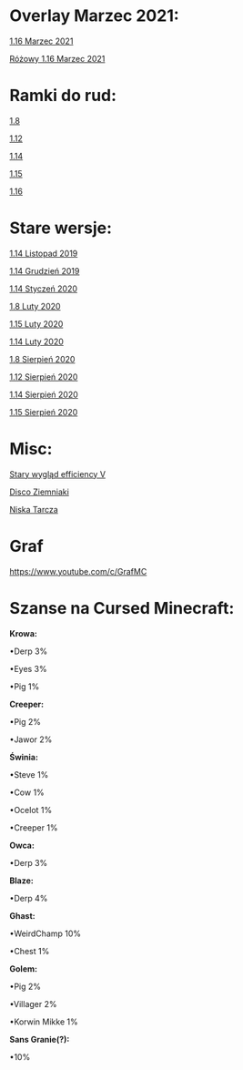 # Overlay Marzec 2021:

<a href="https://github.com/MastaNub/paczka/raw/master/%C2%A7bOverlay%20Grafa%20%C2%A7a1.16%20%C2%A7fMarzec%202021.zip">1.16 Marzec 2021</a>

<a href="https://github.com/MastaNub/paczka/raw/master/%C2%A7dR%C3%B3%C5%BCowy%20%C2%A76Overlay%20Grafa%20%C2%A7a1.16%20%C2%A7fMarzec%202021.zip">Różowy 1.16 Marzec 2021</a>




# Ramki do rud:
<a href="https://github.com/MastaNub/paczka/raw/master/%C2%A7bRamki%20do%20rud%20%C2%A7a1.8.zip">1.8</a>

<a href="https://github.com/MastaNub/paczka/raw/master/%C2%A7bRamki%20do%20rud%20%C2%A7a1.12.zip">1.12</a>

<a href="https://github.com/MastaNub/paczka/raw/master/%C2%A7bRamki%20do%20rud%20%20%C2%A7a1.14.zip">1.14</a>

<a href="https://github.com/MastaNub/paczka/raw/master/%C2%A7bRamki%20do%20rud%20%C2%A7a1.15.zip">1.15</a>

<a href="https://github.com/MastaNub/paczka/raw/master/%C2%A7bRamki%20do%20rud%20%C2%A7a1.16.zip">1.16</a>




# Stare wersje:

<a href="https://github.com/MastaNub/paczka/raw/master/Old/%C2%A76Overlay%20Grafa%20%C2%A7a1.14.4%20%C2%A7fListopad%202019.zip">1.14 Listopad 2019</a>

<a href="https://github.com/MastaNub/paczka/raw/master/Old/%C2%A76Overlay%20Grafa%20%C2%A7a1.14.4%20%C2%A7fGrudzien%202019.zip">1.14 Grudzień 2019</a>

<a href="https://github.com/MastaNub/paczka/raw/master/Old/%C2%A76Overlay%20Grafa%20%C2%A7a1.14.4%20%C2%A7fStyczen%202020.zip">1.14 Styczeń 2020</a>

<a href="https://github.com/MastaNub/paczka/raw/master/Old/%C2%A7dOverlay%20Grafa%20%C2%A7a1.6-8%20%C2%A7fLuty%202020.zip">1.8 Luty 2020</a>

<a href="https://github.com/MastaNub/paczka/raw/master/Old/%C2%A7dOverlay%20Grafa%20%C2%A7a1.15%20%C2%A7fLuty%202020.zip">1.15 Luty 2020</a>

<a href="https://github.com/MastaNub/paczka/raw/master/Old/%C2%A7dOverlay%20Grafa%20%C2%A7a1.13-14%20%C2%A7fLuty%202020.zip">1.14 Luty 2020</a>

<a href="https://github.com/MastaNub/paczka/raw/master/%C2%A7bOverlay%20Grafa%20%C2%A7a1.8%20%C2%A7fSierpie%C5%84%202020.zip">1.8 Sierpień 2020</a>

<a href="https://github.com/MastaNub/paczka/raw/master/%C2%A7bOverlay%20Grafa%20%C2%A7a1.12%20%C2%A7fSierpie%C5%84%202020.zip">1.12 Sierpień 2020</a>

<a href="https://github.com/MastaNub/paczka/raw/master/%C2%A7bOverlay%20Grafa%20%C2%A7a1.14%20%C2%A7fSierpie%C5%84%202020.zip">1.14 Sierpień 2020</a>

<a href="https://github.com/MastaNub/paczka/raw/master/%C2%A7bOverlay%20Grafa%20%C2%A7a1.15%C2%A7fSierpie%C5%84%202020.zip">1.15 Sierpień 2020</a>



# Misc: 


<a href="https://github.com/MastaNub/paczka/raw/master/Misc/%C2%A7bLegacy%20Efficiency%20%C2%A7a1.15.zip">Stary wygląd efficiency V</a>

<a href="https://github.com/MastaNub/paczka/raw/master/Misc/%C2%A7eDisco%20Ziemniaki.zip">Disco Ziemniaki</a>

<a href="https://github.com/MastaNub/paczka/raw/master/Misc/%C2%A7eNiska%20Tarcza.zip">Niska Tarcza</a>


# Graf
https://www.youtube.com/c/GrafMC





# Szanse na Cursed Minecraft:
<b>Krowa:</b>

•Derp 3%

•Eyes 3%

•Pig 1%

<b>Creeper:</b>

•Pig 2%

•Jawor 2%

<b>Świnia:</b>

•Steve 1%

•Cow 1%

•Ocelot 1%

•Creeper 1%

<b>Owca:</b>

•Derp 3%

<b>Blaze:</b>

•Derp 4%

<b>Ghast:</b>

•WeirdChamp 10%

•Chest 1%

<b>Golem:</b>

•Pig 2%

•Villager 2%

•Korwin Mikke 1%

<b>Sans Granie(?):</b>

•10%